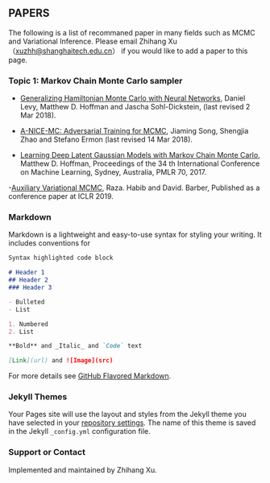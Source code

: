 ## PAPERS

The following is a list of recommaned paper in many fields such as MCMC and Variational Inference.
Please email Zhihang Xu （xuzhh@shanghaitech.edu.cn） if you would like to add a paper to this page.

### Topic 1: Markov Chain Monte Carlo sampler
- [Generalizing Hamiltonian Monte Carlo with Neural Networks](https://arxiv.org/abs/1711.09268),
Daniel Levy, Matthew D. Hoffman and Jascha Sohl-Dickstein, (last revised 2 Mar 2018).

- [A-NICE-MC: Adversarial Training for MCMC](https://arxiv.org/abs/1706.07561),
Jiaming Song, Shengjia Zhao and Stefano Ermon (last revised 14 Mar 2018).

- [Learning Deep Latent Gaussian Models with Markov Chain Monte Carlo](https://pdfs.semanticscholar.org/353a/6ac63ba0f30f7627cb01e4ba214acf3a256c.pdf),
Matthew D. Hoffman,
Proceedings of the 34 th International Conference on Machine
Learning, Sydney, Australia, PMLR 70, 2017.

-[Auxiliary Variational MCMC](https://openreview.net/pdf?id=r1NJqsRctX),
Raza. Habib and David. Barber,
Published as a conference paper at ICLR 2019.

### Markdown

Markdown is a lightweight and easy-to-use syntax for styling your writing. It includes conventions for

```markdown
Syntax highlighted code block

# Header 1
## Header 2
### Header 3

- Bulleted
- List

1. Numbered
2. List

**Bold** and _Italic_ and `Code` text

[Link](url) and ![Image](src)
```

For more details see [GitHub Flavored Markdown](https://guides.github.com/features/mastering-markdown/).

### Jekyll Themes

Your Pages site will use the layout and styles from the Jekyll theme you have selected in your [repository settings](https://github.com/ZhihangXu/Scientific-computing-paper/settings). The name of this theme is saved in the Jekyll `_config.yml` configuration file.

### Support or Contact
Implemented and maintained by Zhihang Xu.
